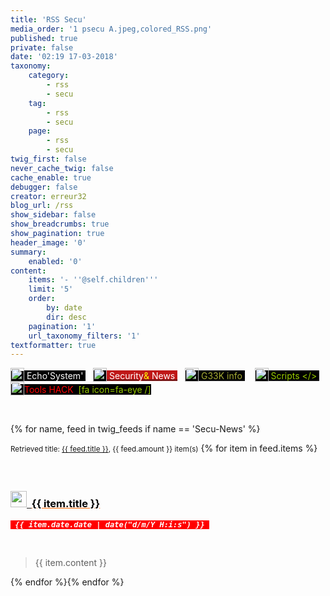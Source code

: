 ```yaml
---
title: 'RSS Secu'
media_order: '1 psecu A.jpeg,colored_RSS.png'
published: true
private: false
date: '02:19 17-03-2018'
taxonomy:
    category:
        - rss
        - secu
    tag:
        - rss
        - secu
    page:
        - rss
        - secu
twig_first: false
never_cache_twig: false
cache_enable: true
debugger: false
creator: erreur32
blog_url: /rss
show_sidebar: false
show_breadcrumbs: true
show_pagination: true
header_image: '0'
summary:
    enabled: '0'
content:
    items: '- ''@self.children'''
    limit: '5'
    order:
        by: date
        dir: desc
    pagination: '1'
    url_taxonomy_filters: '1'
textformatter: true
---
```


<p><a href="https://echosystem.fr/rss/echosystem-actu"><span style="font-family: andale\ mono, monospace; color: #00ff00; background-color: #000000;"><sub><img src="../../../_img/colored_RSS.png" width="22" height="22" /></sub></span><span style="background-color: #000000; color: #ffffff;"> Echo'System' </span></a>    &nbsp;&nbsp; 
 <a href="https://echosystem.fr/rss/rss-secu"><span style="background-color: #000000;"><sub><img src="../../../_img/colored_RSS.png" width="22" height="22" /></sub></span><span style="background-color: #bf1717;"><span style="color: #ffffff;"> Security</span><span style="color: #ffff00;">&amp;</span> <span style="background-color: #bf1717; color: #ffffff;">News </span></span></a>    &nbsp;&nbsp; 
 <a href="https://echosystem.fr/rss/rss-geek"><span style="background-color: #000000;"><sub><img src="../../../_img/colored_RSS.png" width="22" height="22" /></sub></span><span style=" background-color: #000000; color: #a7ad36;"> G33K info&nbsp;</span></a>   &nbsp;&nbsp; 
 <a href="https://echosystem.fr/rss/rss-scripts"><span style="color: #ffffff; background-color: #000000; color: #99cc00;"><sub><img src="../../../_img/colored_RSS.png" width="22" height="22" /></sub><span style="background-color: #000000; color: #99cc00;"> Scripts &lt;/&gt; </span></span></a>   &nbsp;&nbsp; 
<a href="https://echosystem.fr/rss/rss-hack"><span style="background-color: #000000;"><sub><img src="../../../_img/colored_RSS.png" width="22" height="22" /></sub></span><span style="color: #99cc00;"><span style="background-color: #000000; color: #ff0000;">Tools HACK &nbsp;<span style="color: #99cc00;">[fa icon=fa-eye /]  </span> </span></span></a></p>
<p>&nbsp;</p>
{% for name, feed in twig_feeds if name == 'Secu-News' %}
<p><small>Retrieved title: <a href="{{ feed.source }}">{{ feed.title }}</a>, {{ feed.amount }} item(s)</small> {% for item in feed.items %}</p>
<h5>&nbsp;</h5>
<h3 id="mcetoc_1c9as0kq40"><a href="{{ item.url }}"><img src="echosystem-actu/colored_RSS.png" alt="" width="26" height="26" />&nbsp;&nbsp;</a><span style="color: #ff6600;"><a style="color: #ff6600;" href="{{ item.url }}"><span style="color: #000000;">{{ item.title }}</span></a></span></h3>
<p><span style="font-family: andale\ mono, monospace; font-size: 9pt; color: #ffffff; background-color: #ff0000;"><em>&nbsp;<strong>{{ item.date.date | date("d/m/Y H:i:s") }}</strong>&nbsp; <br /></em></span></p>
<br><blockquote>
 {{ item.content }}
</blockquote>
{% endfor %}{% endfor %}
<p>&nbsp;</p>
<p>&nbsp;</p>